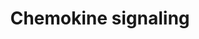 ---
annotations:
- id: PW:0000829
  parent: signaling pathway
  type: Pathway Ontology
  value: chemokine mediated signaling pathway
- id: PW:0000829
  parent: signaling pathway
  type: Pathway Ontology
  value: chemokine mediated signaling pathway
authors:
- Khanspers
- Finterly
- Eweitz
citedin:
- link: PMC8751594
  title: DNA methylation of ARHGAP30 is negatively associated with ARHGAP30 expression
    in lung adenocarcinoma, which reduces tumor immunity and is detrimental to patient
    survival (2021)
- link: PMC8200404
  title: Assessing the Contribution of Relative Macrophage Frequencies to Subcutaneous
    Adipose Tissue (2021)
- link: PMC7249325
  title: Adverse outcome pathways as a tool for the design of testing strategies to
    support the safety assessment of emerging advanced materials at the nanoscale
    (2020)
- link: PMC9646470
  title: Clinical improvement of DM1 patients reflected by reversal of disease-induced
    gene expression in blood (2022)
- link: 10.1093/toxsci/kfx252
  title: A Data Fusion Pipeline for Generating and Enriching Adverse Outcome Pathway
    Descriptions
communities:
- CPTAC
- PancCanNet
description: Chemokines are small  cytokines, or signaling proteins, secreted by cells.
  A major rol of chemokines is to act as chemoattractants in guiding migration of
  cells. Chemokine signals are transduced by G-protein coupled receptors, which dissociate
  to activate diverse downstream pathways resulting in cellular polarization and actin
  reorganization.  This pathway was adapted from [http://www.genome.jp/dbget-bin/www_bget?pathway:map04062
  KEGG]  Proteins on this pathway have targeted assays available via the [https://assays.cancer.gov/available_assays?wp_id=WP3929
  CPTAC Assay Portal]
last-edited: 2024-05-31
ndex: 71711ca8-8b68-11eb-9e72-0ac135e8bacf
organisms:
- Homo sapiens
redirect_from:
- /index.php/Pathway:WP3929
- /instance/WP3929
- /instance/WP3929_r130800
revision: r130800
schema-jsonld:
- '@context': https://schema.org/
  '@id': https://wikipathways.github.io/pathways/WP3929.html
  '@type': Dataset
  creator:
    '@type': Organization
    name: WikiPathways
  description: Chemokines are small  cytokines, or signaling proteins, secreted by
    cells. A major rol of chemokines is to act as chemoattractants in guiding migration
    of cells. Chemokine signals are transduced by G-protein coupled receptors, which
    dissociate to activate diverse downstream pathways resulting in cellular polarization
    and actin reorganization.  This pathway was adapted from [http://www.genome.jp/dbget-bin/www_bget?pathway:map04062
    KEGG]  Proteins on this pathway have targeted assays available via the [https://assays.cancer.gov/available_assays?wp_id=WP3929
    CPTAC Assay Portal]
  keywords:
  - 3',5'-Cyclic AMP
  - AC006486.9
  - ADCY1
  - ADCY2
  - ADCY3
  - ADCY4
  - ADCY5
  - ADCY6
  - ADCY7
  - ADCY8
  - ADCY9
  - AKT1
  - AKT2
  - AKT3
  - ARRB1
  - ARRB2
  - BCAR1
  - BRAF
  - CCL1
  - CCL11
  - CCL15
  - CCL17
  - CCL19
  - CCL20
  - CCL21
  - CCL22
  - CCL24
  - CCL25
  - CCL26
  - CCL27
  - CCL28
  - CCL3
  - CCL4
  - CCL5
  - CCL7
  - CCR1
  - CCR10
  - CCR2
  - CCR3
  - CCR4
  - CCR6
  - CCR7
  - CCR8
  - CCR9
  - CDC42
  - CHUK
  - CRK
  - CRKL
  - CSK
  - CX3CL1
  - CX3CR1
  - CXCL10
  - CXCL11
  - CXCL12
  - CXCL13
  - CXCL14
  - CXCL16
  - CXCL3
  - CXCL5
  - CXCL9
  - CXCR2
  - CXCR3
  - CXCR4
  - CXCR5
  - CXCR6
  - Calcium
  - D-myo-Inositol 1,4,5-trisphosphate
  - DOCK2
  - Diacylglycerol
  - ELMO1
  - FGR
  - FOXO3
  - GNAI1
  - GNAI2
  - GNAI3
  - GNB1
  - GNB2
  - GNB3
  - GNB4
  - GNB5
  - GNG10
  - GNG11
  - GNG12
  - GNG13
  - GNG2
  - GNG3
  - GNG4
  - GNG5
  - GNG7
  - GNG8
  - GNGT1
  - GNGT2
  - GRB2
  - GRK1
  - GRK2
  - GRK4
  - GRK5
  - GRK6
  - GSK3B
  - HCK
  - HRAS
  - IKBKB
  - IKBKG
  - ITK
  - JAK2
  - JAK3
  - KRAS
  - LYN
  - MAP2K1
  - MAPK1
  - MAPK3
  - NCF1
  - NFKB1
  - NFKBIA
  - NFKBIB
  - NRAS
  - PAK1
  - PARD3
  - PF4
  - PIK3CA
  - PIK3CB
  - PIK3CD
  - PIK3CG
  - PIK3R1
  - PIK3R2
  - PIK3R3
  - PIK3R5
  - PLCB1
  - PLCB2
  - PLCB3
  - PLCB4
  - PPBP
  - PREX1
  - PRKACB
  - PRKACG
  - PRKCB
  - PRKCD
  - PRKCZ
  - PRKX
  - PTK2
  - PTK2B
  - PXN
  - Phosphatidylinositol-3,4,5-trisphosphate
  - RAC1
  - RAC2
  - RAF1
  - RAP1A
  - RAP1B
  - RASGRP2
  - RELA
  - ROCK1
  - ROCK2
  - SHC1
  - SHC2
  - SHC3
  - SHC4
  - SOS1
  - SOS2
  - STAT1
  - STAT2
  - STAT3
  - STAT5B
  - TIAM1
  - TIAM2
  - VAV1
  - VAV2
  - VAV3
  - WAS
  - WASL
  - XCL1
  - XCR1
  license: CC0
  name: Chemokine signaling
seo: CreativeWork
title: Chemokine signaling
wpid: WP3929
---